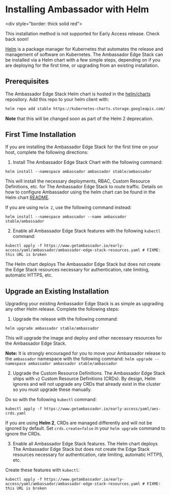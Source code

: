 # Installing Ambassador with Helm

<div style="border: thick solid red"> 

This installation method is not supported for Early Access release. Check back soon!

</div>

[Helm](https://helm.sh) is a package manager for Kubernetes that automates the release and management of software on Kubernetes. The Ambassador Edge Stack can be installed via a Helm chart with a few simple steps, depending on if you are deploying for the first time, or upgrading from an existing installation.

## Prerequisites

The Ambassador Edge Stack Helm chart is hosted in the
[helm/charts](https://github.com/helm/charts) repository. Add this repo to your
helm client with:

```bash
helm repo add stable https://kubernetes-charts.storage.googleapis.com/
```

**Note** that this will be changed soon as part of the Helm 2 deprecation.

## First Time Installation

If you are installing the Ambassador Edge Stack for the first time on your host, complete the following directions:

1. Install The Ambassador Edge Stack Chart with the following command:

```
helm install --namespace ambassador ambassador stable/ambassador
```

This will install the necessary deployments, RBAC, Custom Resource Definitions, etc. for The Ambassador Edge Stack to route traffic. Details on how to configure Ambassador using the helm chart can be found in the Helm chart [README](https://github.com/helm/charts/tree/master/stable/ambassador).

If you are using `Helm 2`, use the following command instead:

```
helm install --namespace ambassador --name ambassador stable/ambassador
```

2. Enable all Ambassador Edge Stack features with the following `kubectl` command:

```
kubectl apply -f https://www.getambassador.io/early-access/yaml/ambassador/ambassador-edge-stack-resources.yaml # FIXME: this URL is broken
```

The Helm chart deploys The Ambassador Edge Stack but does not create the Edge Stack resources necessary for authentication, rate limiting, automatic HTTPS, etc.

## Upgrade an Existing Installation

Upgrading your existing Ambassador Edge Stack is as simple as upgrading any other Helm release. Complete the following steps:

1. Upgrade the release with the following command:

```
helm upgrade ambassador stable/ambassador
```

This will upgrade the image and deploy and other necessary resources for the Ambassador Edge Stack. 

**Note:** It is strongly encouraged for you to move your Ambassador release to the `ambassador` namespace with the following command: 
`helm upgrade --namespace ambassador ambassador stable/ambassador`

2. Upgrade the Custom Resource Definitions. The Ambassador Edge Stack ships with `v2` Custom Resource Definitions (CRDs). By design, Helm ignores and will not upgrade any CRDs that already exist in the cluster so you must upgrade these manually.

Do so with the following `kubectl` command:

```
kubectl apply -f https://www.getambassador.io/early-access/yaml/aes-crds.yaml
```

If you are using **Helm 2**, CRDs are managed differently and will not be ignored by default. Set `crds.create=false` in your `helm upgrade` command to ignore the CRDs.

3. Enable all Ambassador Edge Stack features. The Helm chart deploys The Ambassador Edge Stack but does not create the Edge Stack resources necessary for authentication, rate limiting, automatic HTTPS, etc. 

Create these features with `kubectl`:

```
kubectl apply -f https://www.getambassador.io/early-access/yaml/ambassador/ambassador-edge-stack-resources.yaml # FIXME: this URL is broken
```
